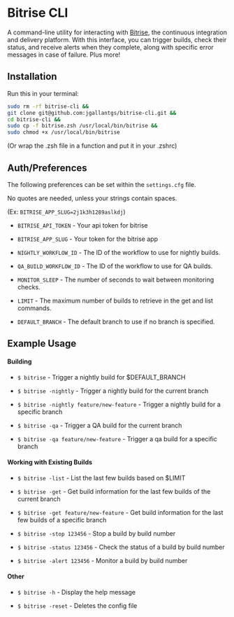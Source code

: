 # Bitrise CLI

A command-line utility for interacting with [Bitrise](https://bitrise.io/ "Bitrise"), the continuous integration and delivery platform. With this interface, you can trigger builds, check their status, and receive alerts when they complete, along with specific error messages in case of failure. Plus more!



## Installation

Run this in your terminal:
```sh
sudo rm -rf bitrise-cli &&
git clone git@github.com:jgallantgs/bitrise-cli.git &&
cd bitrise-cli &&
sudo cp -f bitrise.zsh /usr/local/bin/bitrise &&
sudo chmod +x /usr/local/bin/bitrise
```
(Or wrap the .zsh file in a function and put it in your .zshrc)

## Auth/Preferences
The following preferences can be set within the `settings.cfg` file.

No quotes are needed, unless your strings contain spaces.

(Ex: `BITRISE_APP_SLUG=2j1k3h1289aslkdj`)


- `BITRISE_API_TOKEN` - Your api token for bitrise

- `BITRISE_APP_SLUG` - Your token for the bitrise app

- `NIGHTLY_WORKFLOW_ID` - The ID of the workflow to use for nightly builds.

- `QA_BUILD_WORKFLOW_ID` - The ID of the workflow to use for QA builds.

- `MONITOR_SLEEP` - The number of seconds to wait between monitoring checks.

- `LIMIT` - The maximum number of builds to retrieve in the get and list commands.

- `DEFAULT_BRANCH` - The default branch to use if no branch is specified.



## Example Usage

#### Building
- `$ bitrise` - Trigger a nightly build for $DEFAULT_BRANCH

- `$ bitrise -nightly` - Trigger a nightly build for the current branch

- `$ bitrise -nightly feature/new-feature` - Trigger a nightly build for a specific branch

- `$ bitrise -qa` - Trigger a QA build for the current branch

- `$ bitrise -qa feature/new-feature` - Trigger a qa build for a specific branch


#### Working with Existing Builds
- `$ bitrise -list` - List the last few builds based on $LIMIT

- `$ bitrise -get` - Get build information for the last few builds of the current branch

- `$ bitrise -get feature/new-feature` - Get build information for the last few builds of a specific branch

- `$ bitrise -stop 123456` - Stop a build by build number

- `$ bitrise -status 123456`  -  Check the status of a build by build number

- `$ bitrise -alert 123456` -  Monitor a build by build number


#### Other
- `$ bitrise -h` -  Display the help message

- `$ bitrise -reset` -   Deletes the config file
